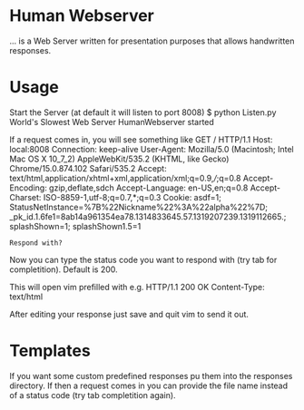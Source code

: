 # Human Webserver
... is a Web Server written for presentation purposes that allows handwritten responses.

# Usage
Start the Server (at default it will listen to port 8008)
    $ python Listen.py 
    World's Slowest Web Server HumanWebserver started

If a request comes in, you will see something like
    GET / HTTP/1.1
    Host: local:8008
    Connection: keep-alive
    User-Agent: Mozilla/5.0 (Macintosh; Intel Mac OS X 10_7_2) AppleWebKit/535.2 (KHTML, like Gecko) Chrome/15.0.874.102 Safari/535.2
    Accept: text/html,application/xhtml+xml,application/xml;q=0.9,*/*;q=0.8
    Accept-Encoding: gzip,deflate,sdch
    Accept-Language: en-US,en;q=0.8
    Accept-Charset: ISO-8859-1,utf-8;q=0.7,*;q=0.3
    Cookie: asdf=1; StatusNetInstance=%7B%22Nickname%22%3A%22alpha%22%7D; _pk_id.1.6fe1=8ab14a961354ea78.1314833645.57.1319207239.1319112665.; splashShown=1; splashShown1.5=1
    
    
    Respond with? 

Now you can type the status code you want to respond with (try tab for completition). Default is 200.

This will open vim prefilled with e.g.
    HTTP/1.1 200 OK
    Content-Type: text/html

After editing your response just save and quit vim to send it out.

# Templates
If you want some custom predefined responses pu them into the responses directory. If then a request comes in you can provide the file name instead of a status code (try tab completition again).